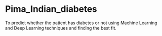 # Pima_Indian_diabetes
To predict whether the patient has diabetes or not using Machine Learning and Deep Learning techniques and finding the best fit.
